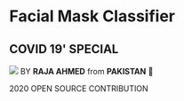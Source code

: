 # Facial Mask Classifier
## COVID 19' SPECIAL
<img src = "https://github.com/AhmedRaja1/Corona-Special-Facial-Mask-Detector-/blob/master/Facial-mask.png">
BY <b>RAJA AHMED</b> from <b>PAKISTAN</b> 💚

2020 OPEN SOURCE CONTRIBUTION
